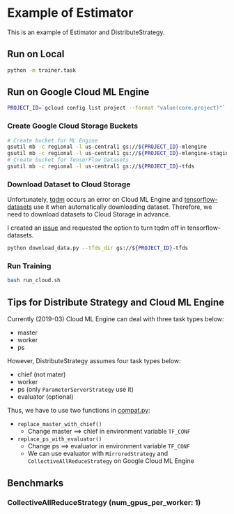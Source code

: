 # Example of Estimator

This is an example of Estimator and DistributeStrategy.

## Run on Local

```bash
python -m trainer.task
```

## Run on Google Cloud ML Engine

```bash
PROJECT_ID=`gcloud config list project --format "value(core.project)"`
```

### Create Google Cloud Storage Buckets

```bash
# Create bucket for ML Engine
gsutil mb -c regional -l us-central1 gs://${PROJECT_ID}-mlengine
gsutil mb -c regional -l us-central1 gs://${PROJECT_ID}-mlengine-staging
# Create bucket for TensorFlow Datasets
gsutil mb -c regional -l us-central1 gs://${PROJECT_ID}-tfds
```

### Download Dataset to Cloud Storage

Unfortunately, [tqdm](https://github.com/tqdm/tqdm) occurs an error on Cloud ML Engine and [tensorflow-datasets](https://github.com/tensorflow/datasets) use it when automatically downloading dataset.
Therefore, we need to download datasets to Cloud Storage in advance.

I created an [issue](https://github.com/tensorflow/datasets/issues/310) and requested the option to turn tqdm off in tensorflow-datasets.

```bash
python download_data.py --tfds_dir gs://${PROJECT_ID}-tfds
```

### Run Training

```bash
bash run_cloud.sh
```

## Tips for Distribute Strategy and Cloud ML Engine

Currently (2019-03) Cloud ML Engine can deal with three task types below:

* master
* worker
* ps

However, DistributeStrategy assumes four task types below:

* chief (not mater)
* worker
* ps (only `ParameterServerStrategy` use it)
* evaluator (optional)

Thus, we have to use two functions in [compat.py](trainer/compat.py):

* `replace_master_with_chief()`
  * Change master ==> chief in environment variable `TF_CONF`
* `replace_ps_with_evaluator()`
  * Change ps ==> evaluator in environment variable `TF_CONF`
  * We can use evaluator with `MirroredStrategy` and `CollectiveAllReduceStrategy` on Google Cloud ML Engine
 
 ## Benchmarks
 
 ### CollectiveAllReduceStrategy (num_gpus_per_worker: 1)
